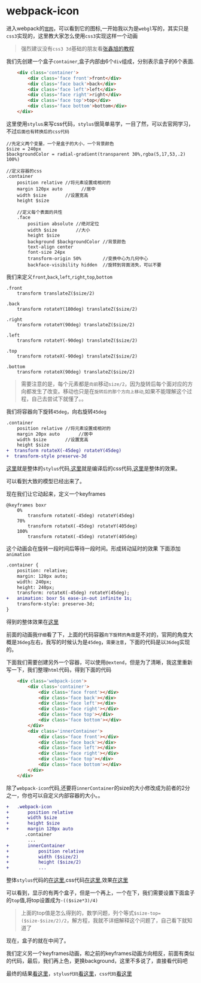 # webpack-icon

进入webpack的[`官网`](http://webpack.github.io/)，可以看到它的图标,一开始我以为是`webgl`写的，其实只是`css3`实现的，这里教大家怎么使用`css3`实现这样一个动画

> 强烈建议没有`css3 3d`基础的朋友看[张鑫旭的教程](http://www.zhangxinxu.com/wordpress/2012/09/css3-3d-transform-perspective-animate-transition/)

我们先创建一个盒子`container`,盒子内部由6个`div`组成，分别表示盒子的6个表面.

```html 
    <div class='container'>
        <div class='face front'>front</div>
        <div class='face back'>back</div>
        <div class='face left'>left</div>
        <div class='face right'>right</div>
        <div class='face top'>top</div>
        <div class='face bottom'>bottom</div>
    </div>
```

这里使用`stylus`来写css代码，`stylus`很简单易学，一目了然，可以去官网学习，不过`后面也有转换后的css代码`

```stylus
//先定义两个变量，一个是盒子的大小，一个背景颜色
$size = 240px
$backgroundColor = radial-gradient(transparent 30%,rgba(5,17,53,.2) 100%)

//定义容器的css
.container
    position relative //将元素设置成相对的
    margin 120px auto       //居中
    width $size       //设置宽高
    height $size      
    
    //定义每个表面的共性
    .face   
        position absolute //绝对定位
        width $size       //大小
        height $size
        background $backgroundColor //背景颜色
        text-align center
        font-size 24px 
        transform-origin 50%        //变换中心为几何中心
        backface-visibility hidden  //旋转到背面消失，可以不要
```

我们来定义`front`,`back`,`left`,`right`,`top`,`bottom`
```stylus
.front
    transform translateZ($size/2)

.back
    transform rotateY(180deg) translateZ($size/2) 

.right
    transform rotateY(90deg) translateZ($size/2)

.left
    transform rotateY(-90deg) translateZ($size/2)

.top
    transform rotateX(-90deg) translateZ($size/2)

.bottom
    transform rotateX(90deg) translateZ($size/2)
```
> 需要注意的是，每个元素都是`向前`移动`size/2`，因为旋转后每个面对应的方向都发生了改变。移动也只是在`旋转后的那个方向上移动`,如果不能理解这个过程，自己去尝试下就懂了。。

我们将容器向下旋转`45deg`，向右旋转`45deg`

```diff
.container
    position relative //将元素设置成相对的
    margin 20px auto       //居中
    width $size       //设置宽高
    height $size 
+  transform rotateX(-45deg) rotateY(45deg)    
+  transform-style preserve-3d
```
[这里](https://github.com/swnb/canvas-webgl-study/blob/gh-pages/demo/css3.html/css/box.stylus)就是整体的`stylus`代码,[这里](https://github.com/swnb/canvas-webgl-study/blob/gh-pages/demo/css3.html/css/box.stylus.css)就是编译后的css代码,[这里](https://swnb.github.io/canvas-webgl-study/demo/css3.html/box.html)是整体的效果。

可以看到大致的模型已经出来了。

现在我们让它动起来，定义一个keyframes 
```stylus
@keyframes boxr 
    0%
        transform rotateX(-45deg) rotateY(45deg)
    70%
        transform rotateX(-45deg) rotateY(405deg)
    100%
        transform rotateX(-45deg) rotateY(405deg)
```
这个动画会在旋转一段时间后等待一段时间。形成转动延时的效果
下面添加 `animation`
```diff
.container {
    position: relative;
    margin: 120px auto;
    width: 240px;
    height: 240px;
    transform: rotateX(-45deg) rotateY(45deg);
+   animation: boxr 5s ease-in-out infinite 1s;
    transform-style: preserve-3d;
}
```
得到的整体效果在[这里](https://swnb.github.io/canvas-webgl-study/demo/css3.html/box_rotate.html)

前面的动画我`仔细`看了下，上面的代码容器`向下旋转的角度`是不对的，官网的角度大概是`36deg`左右，我写的时候认为是`45deg`，`需要注意`，下面的代码是以`36deg`实现的。

下面我们需要创建另外一个容器，可以使用`@extend`，但是为了清晰，我这里重新写一下，我们整理`html`代码，得到下面的代码
```html
    <div class='webpack-icon'>
        <div class='container'>
            <div class='face front'></div>
            <div class='face back'></div>
            <div class='face left'></div>
            <div class='face right'></div>
            <div class='face top'></div>
            <div class='face bottom'></div>
        </div>
        <div class='innerContainer'>
            <div class='face front'></div>
            <div class='face back'></div>
            <div class='face left'></div>
            <div class='face right'></div>
            <div class='face top'></div>
            <div class='face bottom'></div>
        </div>
    </div>
```

除了`webpack-icon`代码,还要将`innerContainer`的size的大小修改成为前者的2分之一，你也可以自定义内部容器的大小。。

```diff
+   .webpack-icon  
+       position relative
+       width $size
+       height $size
+       margin 120px auto
       .container
        ...
+       innerContainer
+           position relative
+           width ($size/2)
+           height ($size/2)      
+           ... 
```
整体`stylus`代码的[在这里](https://github.com/swnb/canvas-webgl-study/blob/gh-pages/demo/css3.html/css/webpack_tmp.stylus),css代码[在这里](https://github.com/swnb/canvas-webgl-study/blob/gh-pages/demo/css3.html/css/webpack_tmp.stylus.css),效果[在这里](https://swnb.github.io/canvas-webgl-study/demo/css3.html/webpack_tmp.html)

可以看到，显示的有两个盒子，但是一个再上，一个在下，我们需要设置下面盒子的`top`值,将top设置成为`-(($size*3)/4)`

> 上面的top值是怎么得到的，数学问题，列个等式`$size-top=($size-$size/2)/2`，解方程，我就不详细解释这个问题了，自己看下就知道了


现在，盒子的就在中间了。

我们定义另一个keyframes动画，和之前的keyframes动画方向相反，前面有类似的代码，最后，我们再上色，更换background，这里不多说了，直接看代码吧

最终的结果[看这里](https://swnb.github.io/canvas-webgl-study/demo/css3.html/webpack_icon.html)，`stylus代码`[看这里](https://github.com/swnb/canvas-webgl-study/blob/gh-pages/demo/css3.html/css/webpack_icon.stylus)，`css代码`[看这里](https://github.com/swnb/canvas-webgl-study/blob/gh-pages/demo/css3.html/css/webpack_icon.stylus.css)